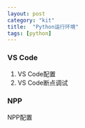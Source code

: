 ```yaml
---
layout: post
category: "kit"
title:  "Python运行环境"
tags: [python]
---
```




### VS Code
1. VS Code配置
2. VS Code断点调试

### NPP
NPP配置



